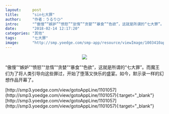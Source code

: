 ```yaml
---
layout:     post
title:      "sin七大罪"
author:     "作者：うるりひ"
intro:      "“傲慢”“嫉妒”“愤怒”“怠惰”“贪婪”“暴食”“色欲”，这就是所谓的“七大罪”。而魔王们为了将人类引导向这些罪过，开始了堕落又快乐的盛宴。如今，默示录一样的幻想作品开幕了。"
date:       "2018-02-14 12:17:20"
categories: "其他"
tags:       "七大罪"
image:      "http://smp.yoedge.com/smp-app/resource/viewImage/1003410appline.png"
---
```

<div style="text-align: center">
<p><img src="http://smp.yoedge.com/smp-app/resource/viewImage/1003410appline.png"/></p>
</div>
<p class="post-meta">
<span>“傲慢”“嫉妒”“愤怒”“怠惰”“贪婪”“暴食”“色欲”，这就是所谓的“七大罪”。而魔王们为了将人类引导向这些罪过，开始了堕落又快乐的盛宴。如今，默示录一样的幻想作品开幕了。</span>
</p>
[http://smp3.yoedge.com/view/gotoAppLine/1101057](http://smp3.yoedge.com/view/gotoAppLine/1101057){:target="_blank"}
[http://smp3.yoedge.com/view/gotoAppLine/1101057](http://smp3.yoedge.com/view/gotoAppLine/1101057){:target="_blank"}


